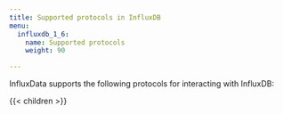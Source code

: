 ```yaml
---
title: Supported protocols in InfluxDB
menu:
  influxdb_1_6:
    name: Supported protocols
    weight: 90

---
```



InfluxData supports the following protocols for interacting with InfluxDB:

{{< children >}}
